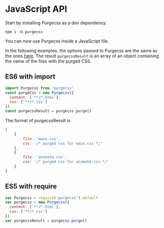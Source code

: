 # JavaScript API

Start by installing Purgecss as a dev dependency.

```
npm i -D purgecss
```

You can now use Purgecss inside a JavaScript file.

In the following examples, the options passed to Purgecss are the same as the ones [here](/configuration.md). The result `purgecssResult` is an array of an object containing the name of the files with the purged CSS.

## ES6 with import

```js
import Purgecss from 'purgecss'
const purgeCss = new Purgecss({
  content: ['**/*.html'],
  css: ['**/*.css']
})
const purgecssResult = purgecss.purge()
```

The format of purgecssResult is

```js
[
    {
        file: 'main.css',
        css: '/* purged css for main.css */'
    },
    {
        file: 'animate.css',
        css: '/* purged css for animate.css */'
    }
]
```

## ES5 with require

```js
var Purgecss = require('purgecss').default
var purgecss = new Purgecss({
  content: ['**/*.html'],
  css: ['**/*.css']
})
var purgecssResult = purgecss.purge()
```

## 



